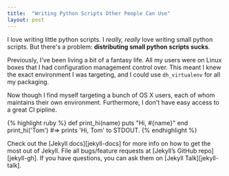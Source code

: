 ```yaml
---
title:  "Writing Python Scripts Other People Can Use"
layout: post
---
```


I love writing little python scripts. I _really, really_ love writing small python scripts. But there's a problem: **distributing small python scripts sucks**.

Previously, I've been living a bit of a fantasy life.
All my users were on Linux boxes that I had configuration management control over.
This meant I knew the exact environment I was targeting, and I could use `dh_virtualenv` for all my packaging.

Now though I find myself targeting a bunch of OS X users, each of whom maintains their own environment. Furthermore, I don't have easy access to a great CI pipline.


{% highlight ruby %}
def print_hi(name)
  puts "Hi, #{name}"
end
print_hi('Tom')
#=> prints 'Hi, Tom' to STDOUT.
{% endhighlight %}



Check out the [Jekyll docs][jekyll-docs] for more info on how to get the most out of Jekyll. File all bugs/feature requests at [Jekyll’s GitHub repo][jekyll-gh]. If you have questions, you can ask them on [Jekyll Talk][jekyll-talk].

[virtualenv-burrito]: https://github.com/brainsik/virtualenv-burrito
[autoenv]:            https://github.com/kennethreitz/autoenv
